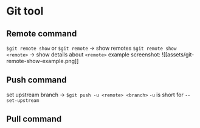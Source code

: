 # Git tool
## Remote command
`$git remote show` or `$git remote` -> show remotes
`$git remote show <remote>` -> show details about `<remote>`
	example screenshot:
![[assets/git-remote-show-example.png]]

## Push command
set upstream branch -> `$git push -u <remote> <branch>`
	`-u` is short for `--set-upstream`

## Pull command
